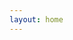 ```yaml
---
layout: home
---
```

<link rel="shortcut icon" type="image/x-icon" href="/favicon.ico">
<a rel="me" href="https://mstdn.mx/@jpz"></a>